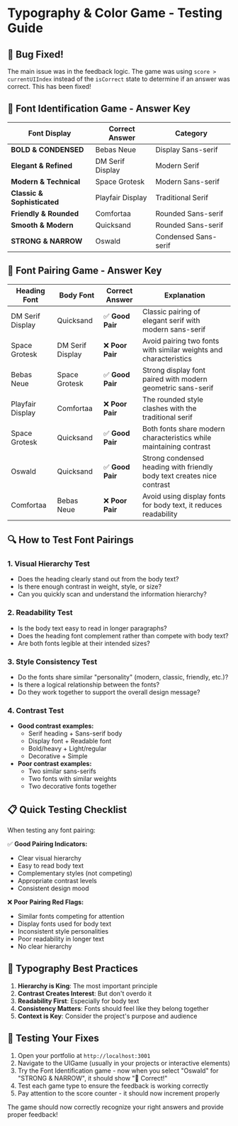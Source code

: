 # Typography & Color Game - Testing Guide

## 🐛 Bug Fixed!
The main issue was in the feedback logic. The game was using `score > currentUIIndex` instead of the `isCorrect` state to determine if an answer was correct. This has been fixed!

## 📝 Font Identification Game - Answer Key

| Font Display | Correct Answer | Category |
|-------------|----------------|----------|
| **BOLD & CONDENSED** | Bebas Neue | Display Sans-serif |
| **Elegant & Refined** | DM Serif Display | Modern Serif |
| **Modern & Technical** | Space Grotesk | Modern Sans-serif |
| **Classic & Sophisticated** | Playfair Display | Traditional Serif |
| **Friendly & Rounded** | Comfortaa | Rounded Sans-serif |
| **Smooth & Modern** | Quicksand | Rounded Sans-serif |
| **STRONG & NARROW** | Oswald | Condensed Sans-serif |

## 🎨 Font Pairing Game - Answer Key

| Heading Font | Body Font | Correct Answer | Explanation |
|-------------|-----------|----------------|-------------|
| DM Serif Display | Quicksand | ✅ **Good Pair** | Classic pairing of elegant serif with modern sans-serif |
| Space Grotesk | DM Serif Display | ❌ **Poor Pair** | Avoid pairing two fonts with similar weights and characteristics |
| Bebas Neue | Space Grotesk | ✅ **Good Pair** | Strong display font paired with modern geometric sans-serif |
| Playfair Display | Comfortaa | ❌ **Poor Pair** | The rounded style clashes with the traditional serif |
| Space Grotesk | Quicksand | ✅ **Good Pair** | Both fonts share modern characteristics while maintaining contrast |
| Oswald | Quicksand | ✅ **Good Pair** | Strong condensed heading with friendly body text creates nice contrast |
| Comfortaa | Bebas Neue | ❌ **Poor Pair** | Avoid using display fonts for body text, it reduces readability |

## 🔍 How to Test Font Pairings

### 1. **Visual Hierarchy Test**
- Does the heading clearly stand out from the body text?
- Is there enough contrast in weight, style, or size?
- Can you quickly scan and understand the information hierarchy?

### 2. **Readability Test**
- Is the body text easy to read in longer paragraphs?
- Does the heading font complement rather than compete with body text?
- Are both fonts legible at their intended sizes?

### 3. **Style Consistency Test**
- Do the fonts share similar "personality" (modern, classic, friendly, etc.)?
- Is there a logical relationship between the fonts?
- Do they work together to support the overall design message?

### 4. **Contrast Test**
- **Good contrast examples:**
  - Serif heading + Sans-serif body
  - Display font + Readable font
  - Bold/heavy + Light/regular
  - Decorative + Simple
- **Poor contrast examples:**
  - Two similar sans-serifs
  - Two fonts with similar weights
  - Two decorative fonts together

## 📋 Quick Testing Checklist

When testing any font pairing:

✅ **Good Pairing Indicators:**
- Clear visual hierarchy
- Easy to read body text
- Complementary styles (not competing)
- Appropriate contrast levels
- Consistent design mood

❌ **Poor Pairing Red Flags:**
- Similar fonts competing for attention
- Display fonts used for body text
- Inconsistent style personalities
- Poor readability in longer text
- No clear hierarchy

## 🎯 Typography Best Practices

1. **Hierarchy is King**: The most important principle
2. **Contrast Creates Interest**: But don't overdo it
3. **Readability First**: Especially for body text
4. **Consistency Matters**: Fonts should feel like they belong together
5. **Context is Key**: Consider the project's purpose and audience

## 🧪 Testing Your Fixes

1. Open your portfolio at `http://localhost:3001`
2. Navigate to the UIGame (usually in your projects or interactive elements)
3. Try the Font Identification game - now when you select "Oswald" for "STRONG & NARROW", it should show "🎉 Correct!"
4. Test each game type to ensure the feedback is working correctly
5. Pay attention to the score counter - it should now increment properly

The game should now correctly recognize your right answers and provide proper feedback!
